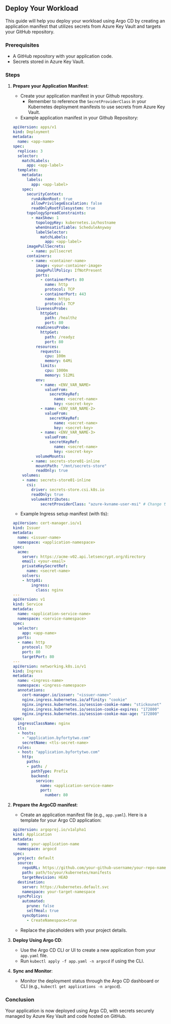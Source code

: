 ## Deploy Your Workload

This guide will help you deploy your workload using Argo CD by creating an application manifest that utilizes secrets from Azure Key Vault and targets your GitHub repository.

### Prerequisites

- A GitHub repository with your application code.
- Secrets stored in Azure Key Vault.

### Steps

1. **Prepare your Application Manifest**:
    - Create your application manifest in your Github repository.
        - Remember to reference the `SecretProviderClass` in your Kubernetes deployment manifests to use secrets from Azure Key Vault.
    - Example application manifest in your Github Repository:
    ```yaml
    apiVersion: apps/v1
    kind: Deployment
    metadata:
      name: <app-name>
    spec:
      replicas: 3
      selector:
        matchLabels:
          app: <app-label>
      template:
        metadata:
          labels:
            app: <app-label>
        spec:
          securityContext:
            runAsNonRoot: true
            allowPrivilegeEscalation: false
            readOnlyRootFilesystem: true
          topologySpreadConstraints:
            - maxSkew: 1
              topologyKey: kubernetes.io/hostname
              whenUnsatisfiable: ScheduleAnyway
              labelSelector:
                matchLabels:
                  app: <app-label>
          imagePullSecrets:
            - name: pullsecret
          containers:
            - name: <container-name>
              image: <your-container-image>
              imagePullPolicy: IfNotPresent
              ports:
                - containerPort: 80
                  name: http
                  protocol: TCP
                - containerPort: 443
                  name: https
                  protocol: TCP
              livenessProbe:
                httpGet:
                  path: /healthz
                  port: 80
              readinessProbe:
                httpGet:
                  path: /readyz
                  port: 80
              resources:
                requests:
                  cpu: 100m
                  memory: 64Mi
                limits:
                  cpu: 1000m
                  memory: 512Mi
              env:
                - name: <ENV_VAR_NAME>
                  valueFrom:
                    secretKeyRef:
                      name: <secret-name>
                      key: <secret-key>
                - name: <ENV_VAR_NAME-2>
                  valueFrom:
                    secretKeyRef:
                      name: <secret-name>
                      key: <secret-key>
                - name: <ENV_VAR_NAME-3>
                  valueFrom:
                    secretKeyRef:
                      name: <secret-name>
                      key: <secret-key>
              volumeMounts:
            - name: secrets-store01-inline
              mountPath: "/mnt/secrets-store"
              readOnly: true
        volumes:
        - name: secrets-store01-inline
          csi:
            driver: secrets-store.csi.k8s.io
            readOnly: true
            volumeAttributes:
                secretProviderClass: "azure-kvname-user-msi" # Change this to the name of your secret provider class
    ```
    - Example Ingress setup manifest (with tls):
    ```yaml
    apiVersion: cert-manager.io/v1
    kind: Issuer
    metadata:
      name: <issuer-name>
      namespace: <application-namespace>
    spec:
      acme:
        server: https://acme-v02.api.letsencrypt.org/directory
        email: <your-email>
        privateKeySecretRef:
          name: <secret-name>
        solvers:
        - http01:
            ingress:
              class: nginx
    ---
    apiVersion: v1
    kind: Service
    metadata:
      name: <application-service-name>
      namespace: <service-namespace>
    spec:
      selector:
        app: <app-name>
      ports:
      - name: http
        protocol: TCP
        port: 80
        targetPort: 80
    ---
    apiVersion: networking.k8s.io/v1
    kind: Ingress
    metadata:
      name: <ingress-name>
      namespace: <ingress-namespace>
      annotations:
        cert-manager.io/issuer: "<issuer-name>"
        nginx.ingress.kubernetes.io/affinity: "cookie"
        nginx.ingress.kubernetes.io/session-cookie-name: "stickounet"
        nginx.ingress.kubernetes.io/session-cookie-expires: "172800"
        nginx.ingress.kubernetes.io/session-cookie-max-age: "172800"
    spec:
      ingressClassName: nginx
      tls:
      - hosts:
        - "application.byfortytwo.com"
        secretName: <tls-secret-name>
      rules:
      - host: "application.byfortytwo.com"
        http:
          paths:
          - path: /
            pathType: Prefix
            backend:
              service:
                name: <application-service-name>
                port:
                  number: 80
    ```

2. **Prepare the ArgoCD manifest**:
    - Create an application manifest file (e.g., `app.yaml`). Here is a template for your Argo CD application:

    ```yaml
    apiVersion: argoproj.io/v1alpha1
    kind: Application
    metadata:
      name: your-application-name
      namespace: argocd
    spec:
      project: default
      source:
        repoURL: https://github.com/your-github-username/your-repo-name.git
        path: path/to/your/kubernetes/manifests
        targetRevision: HEAD
      destination:
        server: https://kubernetes.default.svc
        namespace: your-target-namespace
      syncPolicy:
        automated:
          prune: false
          selfHeal: true
        syncOptions:
          - CreateNamespace=true
    ```

    - Replace the placeholders with your project details.

3. **Deploy Using Argo CD**:
    - Use the Argo CD CLI or UI to create a new application from your `app.yaml` file.
    - Run `kubectl apply -f app.yaml -n argocd` if using the CLI.

4. **Sync and Monitor**:
    - Monitor the deployment status through the Argo CD dashboard or CLI (e.g., `kubectl get applications -n argocd`).

### Conclusion

Your application is now deployed using Argo CD, with secrets securely managed by Azure Key Vault and code hosted on GitHub.

